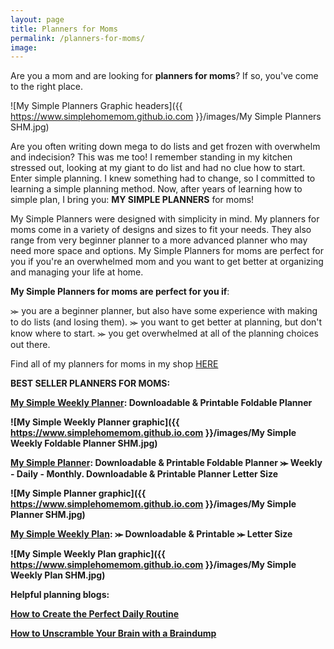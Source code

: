 ```yaml
---
layout: page
title: Planners for Moms
permalink: /planners-for-moms/
image: 
---
```


Are you a mom and are looking for <b>planners for moms</b>? If so, you've come to the right place.

![My Simple Planners Graphic headers]({{ https://www.simplehomemom.github.io.com }}/images/My Simple Planners SHM.jpg) 

Are you often writing down mega to do lists and get frozen with overwhelm and indecision? This was me too! I remember standing in my kitchen stressed out, looking at my giant to do list and had no clue how to start. Enter simple planning. I knew something had to change, so I committed to learning a simple planning method. Now, after years of learning how to simple plan, I bring you: <b>MY SIMPLE PLANNERS</b> for moms! 

My Simple Planners were designed with simplicity in mind. My planners for moms come in a variety of designs and sizes to fit your needs. They also range from very beginner planner to a more advanced planner who may need more space and options. My Simple Planners for moms are perfect for you if you're an overwhelmed mom and you want to get better at organizing and managing your life at home.

<b>My Simple Planners for moms are perfect for you if</b>:

⪼ you are a beginner planner, but also have some experience with making to do lists (and losing them).
⪼ you want to get better at planning, but don't know where to start.
⪼ you get overwhelmed at all of the planning choices out there.

Find all of my planners for moms in my shop [HERE](https://www.etsy.com/shop/simplehomemomshop)

<b>BEST SELLER PLANNERS FOR MOMS:<b>

[My Simple Weekly Planner](https://www.etsy.com/listing/1258129220/my-simple-weekly-planner-downloadable): Downloadable & Printable Foldable Planner

![My Simple Weekly Planner graphic]({{ https://www.simplehomemom.github.io.com }}/images/My Simple Weekly Foldable Planner SHM.jpg) 

[My Simple Planner](https://www.etsy.com/listing/1240323193/my-simple-planner-weekly-daily-monthly): Downloadable & Printable Foldable Planner ⪼ Weekly - Daily - Monthly. Downloadable & Printable Planner Letter Size

![My Simple Planner graphic]({{ https://www.simplehomemom.github.io.com }}/images/My Simple Planner SHM.jpg) 

[My Simple Weekly Plan](https://www.etsy.com/listing/1368777999/my-simple-weekly-plan-downloadable): ⪼ Downloadable & Printable ⪼ Letter Size

![My Simple Weekly Plan graphic]({{ https://www.simplehomemom.github.io.com }}/images/My Simple Weekly Plan SHM.jpg) 


<b>Helpful planning blogs:<b>

[How to Create the Perfect Daily Routine](https://www.simplehomemom.com/how-to-create-the-perfect-daily-routine/)

[How to Unscramble Your Brain with a Braindump](https://www.simplehomemom.com/how-to-unscramble-your-brain-with-a-braindump/)


